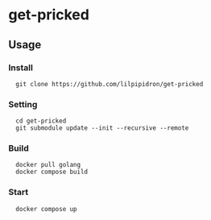 # get-pricked

## Usage

### Install

```
  git clone https://github.com/lilpipidron/get-pricked
```

### Setting

```
  cd get-pricked
  git submodule update --init --recursive --remote
```

### Build

```
  docker pull golang
  docker compose build
```

### Start
```
  docker compose up
```
